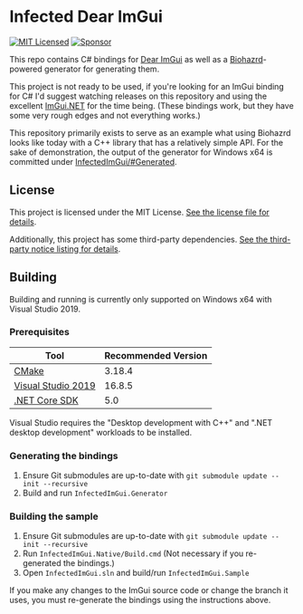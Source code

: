 # Infected Dear ImGui

[![MIT Licensed](https://img.shields.io/github/license/infectedlibraries/infectedimgui?style=flat-square)](LICENSE.txt)
[![Sponsor](https://img.shields.io/badge/sponsor-%E2%9D%A4-lightgrey?logo=github&style=flat-square)](https://github.com/sponsors/PathogenDavid)

This repo contains C# bindings for [Dear ImGui](https://github.com/ocornut/imgui/) as well as a [Biohazrd](https://github.com/InfectedLibraries/Biohazrd)-powered generator for generating them.

This project is not ready to be used, if you're looking for an ImGui binding for C# I'd suggest watching releases on this repository and using the excellent [ImGui.NET](https://github.com/mellinoe/ImGui.NET) for the time being. (These bindings work, but they have some very rough edges and not everything works.)

This repository primarily exists to serve as an example what using Biohazrd looks like today with a C++ library that has a relatively simple API. For the sake of demonstration, the output of the generator for Windows x64 is committed under [InfectedImGui/#Generated](InfectedImGui/#Generated).

## License

This project is licensed under the MIT License. [See the license file for details](LICENSE.txt).

Additionally, this project has some third-party dependencies. [See the third-party notice listing for details](THIRD-PARTY-NOTICES.md).

## Building

Building and running is currently only supported on Windows x64 with Visual Studio 2019.

### Prerequisites

Tool | Recommended Version
-----|--------------------
[CMake](https://cmake.org/) | 3.18.4
[Visual Studio 2019](https://visualstudio.microsoft.com/vs/) | 16.8.5
[.NET Core SDK](http://dot.net/) | 5.0

Visual Studio requires the "Desktop development with C++" and  ".NET desktop development" workloads to be installed.

### Generating the bindings

1. Ensure Git submodules are up-to-date with `git submodule update --init --recursive`
2. Build and run `InfectedImGui.Generator`

<!--
TODO: On Linux go to `InfectedImGui.Generator` folder and run `dotnet run ../external/imgui/ ../InfectedImGui.Native/ ../InfectedImGui/#Generated/`
TODO: libInfectedImGui.Native.so does not seem to be linking to GLFW correctly.
  Currently have to launch with `LD_PRELOAD=/usr/lib/x86_64-linux-gnu/libglfw.so dotnet run`
-->

### Building the sample

1. Ensure Git submodules are up-to-date with `git submodule update --init --recursive`
2. Run `InfectedImGui.Native/Build.cmd` (Not necessary if you re-generated the bindings.)
3. Open `InfectedImGui.sln` and build/run `InfectedImGui.Sample`

If you make any changes to the ImGui source code or change the branch it uses, you must re-generate the bindings using the instructions above.
